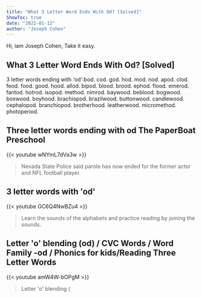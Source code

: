 ```yaml
---
title: "What 3 Letter Word Ends With Od? [Solved]"
ShowToc: true 
date: "2022-01-12"
author: "Joseph Cohen" 
---
```


Hi, iam Joseph Cohen, Take it easy.
## What 3 Letter Word Ends With Od? [Solved]
3 letter words ending with 'od':bod. cod. god. hod. mod. nod. 
 apod. clod. feod. food. good. hood. 
 allod. bipod. blood. brood. ephod. flood. 
 emerod. fantod. hotrod. isopod. method. nimrod. 
 baywood. beblood. bogwood. boxwood. boyhood. 
 brachiopod. brazilwood. buttonwood. candlewood. cephalopod. 
 branchiopod. brotherhood. leatherwood. micromethod. photoperiod.

## Three letter words ending with od The PaperBoat Preschool
{{< youtube wNYmL7dVa3w >}}
>Nevada State Police said parole has now ended for the former actor and NFL football player.

## 3 letter words with 'od'
{{< youtube GC6Q4NwBZu4 >}}
>Learn the sounds of the alphabets and practice reading by joining the sounds.

## Letter 'o' blending (od) / CVC Words / Word Family -od / Phonics for kids/Reading Three Letter Words
{{< youtube amW4W-bOPgM >}}
>Letter 'o' blending (

